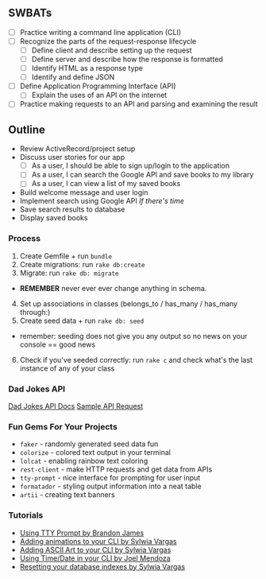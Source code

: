 ## SWBATs

* [ ] Practice writing a command line application (CLI)
* [ ] Recognize the parts of the request-response lifecycle
    * [ ] Define client and describe setting up the request
    * [ ] Define server and describe how the response is formatted
    * [ ] Identify HTML as a response type
    * [ ] Identify and define JSON
* [ ] Define Application Programming Interface (API)
    * [ ] Explain the uses of an API on the internet
* [ ] Practice making requests to an API and parsing and examining the result

## Outline
- Review ActiveRecord/project setup
- Discuss user stories for our app
  - [ ] As a user, I should be able to sign up/login to the application
  - [ ] As a user, I can search the Google API and save books to my library
  - [ ] As a user, I can view a list of my saved books
- Build welcome message and user login
- Implement search using Google API
*If there's time*
- Save search results to database
- Display saved books

### Process
1. Create Gemfile + run `bundle`
2. Create migrations: run `rake db:create`
3. Migrate: run `rake db: migrate`
* **REMEMBER** never ever ever change anything in schema.
4. Set up associations in classes (belongs_to / has_many / has_many through:)
5. Create seed data + run `rake db: seed`
* remember: seeding does not give you any output so no news on your console == good news
6. Check if you've seeded correctly: run `rake c` and check what's the last instance of any of your class

### Dad Jokes API

[Dad Jokes API Docs](https://icanhazdadjoke.com/api)
[Sample API Request](https://icanhazdadjoke.com/api#fetch-a-random-dad-joke)

### Fun Gems For Your Projects
- `faker` - randomly generated seed data fun
- `colorize` - colored text output in your terminal
- `lolcat` - enabling rainbow text coloring
- `rest-client` - make HTTP requests and get data from APIs
- `tty-prompt` - nice interface for prompting for user input
- `formatador` - styling output information into a neat table
- `artii` - creating text banners

### Tutorials
- [Using TTY Prompt by Brandon James](https://medium.com/@brandonj2858/benefits-of-using-tty-prompt-for-my-first-project-e5cfbc598a62)
- [Adding animations to your CLI by Sylwia Vargas]()
- [Adding ASCII Art to your CLI by Sylwia Vargas]()
- [Using Time/Date in your CLI by Joel Mendoza](https://medium.com/@joelmendza173/ruby-date-time-for-dummies-9f45518bab64)
- [Resetting your database indexes by Sylwia Vargas]()
